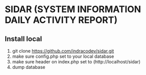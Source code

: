 # SIDAR (SYSTEM INFORMATION DAILY ACTIVITY REPORT)

## Install local

1. git clone https://github.com/indracodev/sidar.git
2. make sure config.php set to your local database
3. make sure header on index.php set to (http://localhost/sidar)
4. dump database
